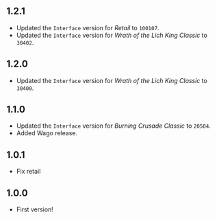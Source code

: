 ## 1.2.1

- Updated the `Interface` version for _Retail_ to `100107`.
- Updated the `Interface` version for _Wrath of the Lich King Classic_ to `30402`.

## 1.2.0

- Updated the `Interface` version for _Wrath of the Lich King Classic_ to `30400`.

## 1.1.0

- Updated the `Interface` version for _Burning Crusade Classic_ to `20504`.
- Added Wago release.

## 1.0.1

- Fix retail

## 1.0.0

- First version!
